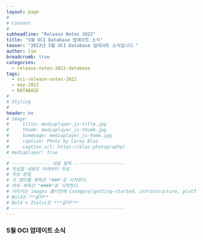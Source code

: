 ```yaml
---
layout: page
#
# Content
#
subheadline: "Release Notes 2022"
title: "5월 OCI Database 업데이트 소식"
teaser: "2022년 5월 OCI Database 업데이트 소식입니다."
author: lim
breadcrumb: true
categories:
  - release-notes-2022-database
tags:
  - oci-release-notes-2022
  - may-2022
  - DATABASE
#
# Styling
#
header: no
# image:
#     title: mediaplayer_js-title.jpg
#     thumb: mediaplayer_js-thumb.jpg
#     homepage: mediaplayer_js-home.jpg
#     caption: Photo by Corey Blaz
#     caption_url: https://blaz.photography/
# mediaplayer: true

# -------------- 내용 필독 -------------------
# 작성할 내용은 아래부터 작성
# 작성 방법
# 각 챕터별 제목은 "###"로 시작한다.
# 하위 제목은 "####"로 시작한다.
# 이미지는 images 폴더안에 Category(getting-started, infrastructure, platform, database, aiml)에 넣고 사용 시 "../../images/카테고리명/이미지" 형태로 참조한다.
# Bold는 **글자**
# Bold + Italic은 ***글자***
# ------------------------------------------
---
```


### 5월 OCI 업데이트 소식
